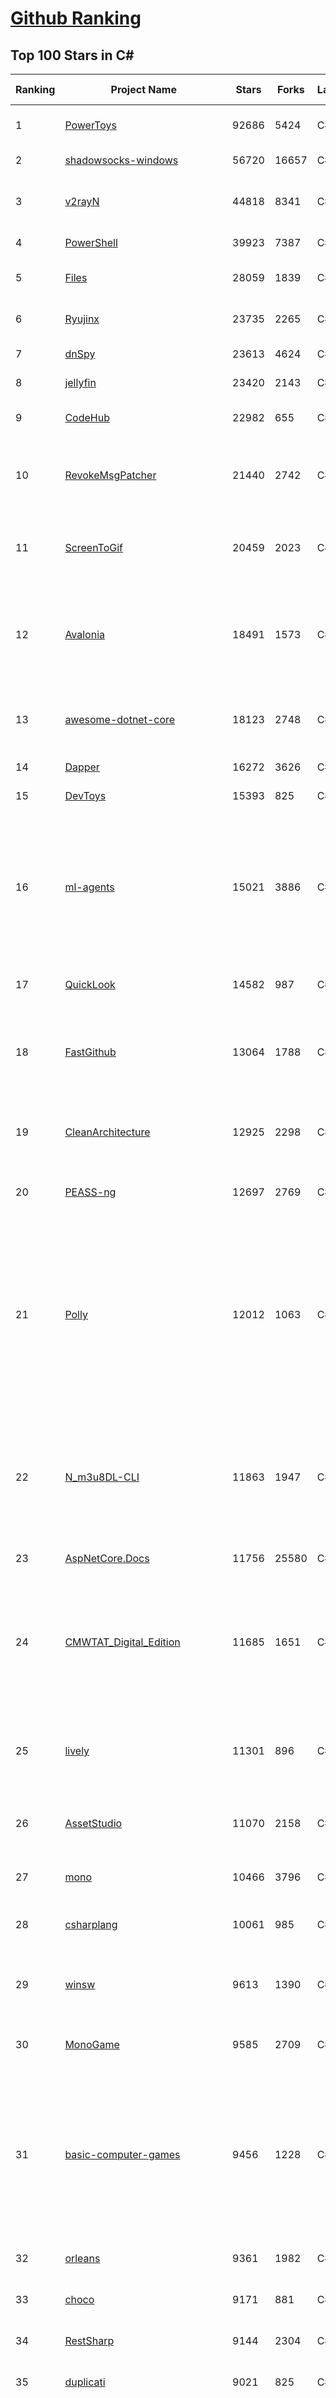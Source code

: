 [Github Ranking](../README.md)
==========

## Top 100 Stars in C\#

| Ranking | Project Name | Stars | Forks | Language | Open Issues | Description | Last Commit |
| ------- | ------------ | ----- | ----- | -------- | ----------- | ----------- | ----------- |
| 1 | [PowerToys](https://github.com/microsoft/PowerToys) | 92686 | 5424 | C# | 5112 | Windows system utilities to maximize productivity | 2023-07-04T16:14:35Z |
| 2 | [shadowsocks-windows](https://github.com/shadowsocks/shadowsocks-windows) | 56720 | 16657 | C# | 132 | A C# port of shadowsocks | 2023-04-19T22:26:37Z |
| 3 | [v2rayN](https://github.com/2dust/v2rayN) | 44818 | 8341 | C# | 58 | A GUI client for Windows, support Xray core and v2fly core and others | 2023-07-04T18:16:59Z |
| 4 | [PowerShell](https://github.com/PowerShell/PowerShell) | 39923 | 7387 | C# | 3386 | PowerShell for every system! | 2023-07-03T07:55:54Z |
| 5 | [Files](https://github.com/files-community/Files) | 28059 | 1839 | C# | 430 | Building the best file manager experience for Windows | 2023-07-05T03:00:34Z |
| 6 | [Ryujinx](https://github.com/Ryujinx/Ryujinx) | 23735 | 2265 | C# | 488 | Experimental Nintendo Switch Emulator written in C# | 2023-07-05T02:24:54Z |
| 7 | [dnSpy](https://github.com/dnSpy/dnSpy) | 23613 | 4624 | C# | 0 | .NET debugger and assembly editor | 2020-12-20T23:55:15Z |
| 8 | [jellyfin](https://github.com/jellyfin/jellyfin) | 23420 | 2143 | C# | 729 | The Free Software Media System | 2023-07-04T12:36:04Z |
| 9 | [CodeHub](https://github.com/CodeHubApp/CodeHub) | 22982 | 655 | C# | 234 | CodeHub is an iOS application written using Xamarin | 2022-06-22T16:14:05Z |
| 10 | [RevokeMsgPatcher](https://github.com/huiyadanli/RevokeMsgPatcher) | 21440 | 2742 | C# | 35 | :trollface: A hex editor for WeChat/QQ/TIM - PC版微信/QQ/TIM防撤回补丁（我已经看到了，撤回也没用了） | 2023-05-13T04:10:51Z |
| 11 | [ScreenToGif](https://github.com/NickeManarin/ScreenToGif) | 20459 | 2023 | C# | 220 | 🎬 ScreenToGif allows you to record a selected area of your screen, edit and save it as a gif or video. | 2023-06-25T11:58:26Z |
| 12 | [Avalonia](https://github.com/AvaloniaUI/Avalonia) | 18491 | 1573 | C# | 1155 | Develop Desktop, Embedded, Mobile and WebAssembly apps with C# and XAML. The most popular .NET Foundation community project. | 2023-07-05T01:10:12Z |
| 13 | [awesome-dotnet-core](https://github.com/thangchung/awesome-dotnet-core) | 18123 | 2748 | C# | 20 | :honeybee: A collection of awesome .NET core libraries, tools, frameworks and software | 2023-07-04T10:59:39Z |
| 14 | [Dapper](https://github.com/DapperLib/Dapper) | 16272 | 3626 | C# | 375 | Dapper - a simple object mapper for .Net | 2023-07-03T07:07:51Z |
| 15 | [DevToys](https://github.com/veler/DevToys) | 15393 | 825 | C# | 176 | A Swiss Army knife for developers. | 2023-07-04T21:02:13Z |
| 16 | [ml-agents](https://github.com/Unity-Technologies/ml-agents) | 15021 | 3886 | C# | 139 | The Unity Machine Learning Agents Toolkit (ML-Agents) is an open-source project that enables games and simulations to serve as environments for training intelligent agents using deep reinforcement learning and imitation learning. | 2023-06-30T06:02:01Z |
| 17 | [QuickLook](https://github.com/QL-Win/QuickLook) | 14582 | 987 | C# | 391 | Bring macOS “Quick Look” feature to Windows | 2023-06-25T06:51:17Z |
| 18 | [FastGithub](https://github.com/dotnetcore/FastGithub) | 13064 | 1788 | C# | 132 | github加速神器，解决github打不开、用户头像无法加载、releases无法上传下载、git-clone、git-pull、git-push失败等问题 | 2023-05-12T16:38:00Z |
| 19 | [CleanArchitecture](https://github.com/ardalis/CleanArchitecture) | 12925 | 2298 | C# | 22 | Clean Architecture Solution Template: A starting point for Clean Architecture with ASP.NET Core | 2023-06-23T20:57:37Z |
| 20 | [PEASS-ng](https://github.com/carlospolop/PEASS-ng) | 12697 | 2769 | C# | 19 | PEASS - Privilege Escalation Awesome Scripts SUITE (with colors) | 2023-07-02T16:16:25Z |
| 21 | [Polly](https://github.com/App-vNext/Polly) | 12012 | 1063 | C# | 64 | Polly is a .NET resilience and transient-fault-handling library that allows developers to express policies such as Retry, Circuit Breaker, Timeout, Bulkhead Isolation, and Fallback in a fluent and thread-safe manner. From version 6.0.1, Polly targets .NET Standard 1.1 and 2.0+. | 2023-07-04T14:07:16Z |
| 22 | [N_m3u8DL-CLI](https://github.com/nilaoda/N_m3u8DL-CLI) | 11863 | 1947 | C# | 227 | [.NET] m3u8 downloader 开源的命令行m3u8/HLS/dash下载器，支持普通AES-128-CBC解密，多线程，自定义请求头等. 支持简体中文,繁体中文和英文. English Supported. | 2023-06-03T09:30:55Z |
| 23 | [AspNetCore.Docs](https://github.com/dotnet/AspNetCore.Docs) | 11756 | 25580 | C# | 403 | Documentation for ASP.NET Core | 2023-07-03T18:48:31Z |
| 24 | [CMWTAT_Digital_Edition](https://github.com/TGSAN/CMWTAT_Digital_Edition) | 11685 | 1651 | C# | 21 | CloudMoe Windows 10/11 Activation Toolkit get digital license, the best open source Win 10/11 activator in GitHub. GitHub 上最棒的开源 Win10/Win11 数字权利（数字许可证）激活工具！ | 2023-02-06T22:24:51Z |
| 25 | [lively](https://github.com/rocksdanister/lively) | 11301 | 896 | C# | 247 | Free and open-source software that allows users to set animated desktop wallpapers and screensavers powered by WinUI 3. | 2023-07-05T00:02:17Z |
| 26 | [AssetStudio](https://github.com/Perfare/AssetStudio) | 11070 | 2158 | C# | 177 | AssetStudio is a tool for exploring, extracting and exporting assets and assetbundles. | 2022-12-08T15:37:37Z |
| 27 | [mono](https://github.com/mono/mono) | 10466 | 3796 | C# | 2124 | Mono open source ECMA CLI, C# and .NET implementation. | 2023-06-14T15:54:30Z |
| 28 | [csharplang](https://github.com/dotnet/csharplang) | 10061 | 985 | C# | 427 | The official repo for the design of the C# programming language | 2023-06-30T21:39:27Z |
| 29 | [winsw](https://github.com/winsw/winsw) | 9613 | 1390 | C# | 162 | A wrapper executable that can run any executable as a Windows service, in a permissive license. | 2023-06-30T09:46:40Z |
| 30 | [MonoGame](https://github.com/MonoGame/MonoGame) | 9585 | 2709 | C# | 714 | One framework for creating powerful cross-platform games. | 2023-06-09T14:33:18Z |
| 31 | [basic-computer-games](https://github.com/coding-horror/basic-computer-games) | 9456 | 1228 | C# | 12 | An updated version of the classic "Basic Computer Games" book, with well-written examples in a variety of common MEMORY SAFE, SCRIPTING programming languages. See https://coding-horror.github.io/basic-computer-games/ | 2023-06-03T04:59:34Z |
| 32 | [orleans](https://github.com/dotnet/orleans) | 9361 | 1982 | C# | 492 | Cloud Native application framework for .NET | 2023-07-01T05:06:34Z |
| 33 | [choco](https://github.com/chocolatey/choco) | 9171 | 881 | C# | 751 | Chocolatey - the package manager for Windows | 2023-07-05T02:37:23Z |
| 34 | [RestSharp](https://github.com/restsharp/RestSharp) | 9144 | 2304 | C# | 21 | Simple REST and HTTP API Client for .NET | 2023-07-04T12:44:37Z |
| 35 | [duplicati](https://github.com/duplicati/duplicati) | 9021 | 825 | C# | 898 | Store securely encrypted backups in the cloud! | 2023-06-27T21:45:33Z |
| 36 | [eShopOnWeb](https://github.com/dotnet-architecture/eShopOnWeb) | 8977 | 4603 | C# | 6 | Sample ASP.NET Core 6.0 reference application, powered by Microsoft, demonstrating a layered application architecture with monolithic deployment model. Download the eBook PDF from docs folder. | 2023-06-30T14:25:40Z |
| 37 | [Locale-Emulator](https://github.com/xupefei/Locale-Emulator) | 8804 | 747 | C# | 0 | Yet Another System Region and Language Simulator | 2022-04-15T09:55:46Z |
| 38 | [MahApps.Metro](https://github.com/MahApps/MahApps.Metro) | 8787 | 2431 | C# | 76 | A framework that allows developers to cobble together a better UI for their own WPF applications with minimal effort. | 2023-06-08T15:20:18Z |
| 39 | [Captura](https://github.com/MathewSachin/Captura) | 8629 | 1653 | C# | 109 | Capture Screen, Audio, Cursor, Mouse Clicks and Keystrokes | 2023-04-09T14:52:52Z |
| 40 | [machinelearning](https://github.com/dotnet/machinelearning) | 8483 | 1831 | C# | 806 | ML.NET is an open source and cross-platform machine learning framework for .NET. | 2023-07-03T12:38:56Z |
| 41 | [Hangfire](https://github.com/HangfireIO/Hangfire) | 8345 | 1605 | C# | 735 | An easy way to perform background job processing in .NET and .NET Core applications. No Windows Service or separate process required | 2023-07-04T10:02:29Z |
| 42 | [WeiXinMPSDK](https://github.com/JeffreySu/WeiXinMPSDK) | 7902 | 4307 | C# | 187 | 微信全平台 SDK Senparc.Weixin for C#，支持 .NET Framework 及 .NET Core、.NET 6.0、.NET 7.0。已支持微信公众号、小程序、小游戏、微信支付、企业微信/企业号、开放平台、JSSDK、微信周边等全平台。 WeChat SDK for C#. | 2023-06-28T14:55:13Z |
| 43 | [ContextMenuManager](https://github.com/BluePointLilac/ContextMenuManager) | 7893 | 450 | C# | 70 | 🖱️ 纯粹的Windows右键菜单管理程序 | 2023-04-13T01:18:12Z |
| 44 | [practical-aspnetcore](https://github.com/dodyg/practical-aspnetcore) | 7783 | 1037 | C# | 168 | Practical samples of ASP.NET Core 2.1, 2.2, 3.1, 5.0, 6.0, 7.0 and 8.0 preview 7 projects you can use. Readme contains explanations on all projects. | 2023-07-02T10:37:52Z |
| 45 | [Radarr](https://github.com/Radarr/Radarr) | 7737 | 852 | C# | 358 | A fork of Sonarr to work with movies à la Couchpotato. | 2023-07-05T02:02:30Z |
| 46 | [Ocelot](https://github.com/ThreeMammals/Ocelot) | 7705 | 1566 | C# | 516 | dotnet 7.0 API Gateway | 2023-07-04T06:49:07Z |
| 47 | [ReactiveUI](https://github.com/reactiveui/ReactiveUI) | 7560 | 1122 | C# | 80 | An advanced, composable, functional reactive model-view-viewmodel framework for all .NET platforms that is inspired by functional reactive programming. ReactiveUI allows you to  abstract mutable state away from your user interfaces, express the idea around a feature in one readable place and improve the testability of your application. | 2023-07-03T00:07:18Z |
| 48 | [LiteDB](https://github.com/mbdavid/LiteDB) | 7558 | 1138 | C# | 581 | LiteDB - A .NET NoSQL Document Store in a single data file - https://www.litedb.org | 2023-06-14T13:15:56Z |
| 49 | [EarTrumpet](https://github.com/File-New-Project/EarTrumpet) | 7535 | 474 | C# | 38 | EarTrumpet - Volume Control for Windows | 2023-07-04T23:13:03Z |
| 50 | [blockchain](https://github.com/dvf/blockchain) | 7430 | 2680 | C# | 70 | A simple Blockchain in Python | 2023-01-04T17:21:04Z |
| 51 | [FluentValidation](https://github.com/FluentValidation/FluentValidation) | 8235 | 1142 | C# | 3 | A popular .NET validation library for building strongly-typed validation rules. | 2023-07-04T17:38:09Z |
| 52 | [nopCommerce](https://github.com/nopSolutions/nopCommerce) | 8212 | 4691 | C# | 49 | ASP.NET Core eCommerce software. nopCommerce is a free and open-source shopping cart. | 2023-06-29T20:02:35Z |
| 53 | [WeiXinMPSDK](https://github.com/JeffreySu/WeiXinMPSDK) | 7902 | 4307 | C# | 187 | 微信全平台 SDK Senparc.Weixin for C#，支持 .NET Framework 及 .NET Core、.NET 6.0、.NET 7.0。已支持微信公众号、小程序、小游戏、微信支付、企业微信/企业号、开放平台、JSSDK、微信周边等全平台。 WeChat SDK for C#. | 2023-06-28T14:55:13Z |
| 54 | [ContextMenuManager](https://github.com/BluePointLilac/ContextMenuManager) | 7893 | 450 | C# | 70 | 🖱️ 纯粹的Windows右键菜单管理程序 | 2023-04-13T01:18:12Z |
| 55 | [practical-aspnetcore](https://github.com/dodyg/practical-aspnetcore) | 7783 | 1037 | C# | 168 | Practical samples of ASP.NET Core 2.1, 2.2, 3.1, 5.0, 6.0, 7.0 and 8.0 preview 7 projects you can use. Readme contains explanations on all projects. | 2023-07-02T10:37:52Z |
| 56 | [uno](https://github.com/unoplatform/uno) | 7768 | 644 | C# | 1366 | Build Mobile, Desktop and WebAssembly apps with C# and XAML. Today. Open source and professionally supported. | 2023-07-05T02:03:48Z |
| 57 | [Ocelot](https://github.com/ThreeMammals/Ocelot) | 7705 | 1566 | C# | 516 | dotnet 7.0 API Gateway | 2023-07-04T06:49:07Z |
| 58 | [Notepads](https://github.com/0x7c13/Notepads) | 7680 | 434 | C# | 288 | A modern, lightweight text editor with a minimalist design. | 2023-06-16T09:45:49Z |
| 59 | [mRemoteNG](https://github.com/mRemoteNG/mRemoteNG) | 7636 | 1363 | C# | 771 | mRemoteNG is the next generation of mRemote, open source, tabbed, multi-protocol, remote connections manager. | 2023-07-04T14:59:54Z |
| 60 | [Lean](https://github.com/QuantConnect/Lean) | 7584 | 2865 | C# | 197 | Lean Algorithmic Trading Engine by QuantConnect (Python, C#) | 2023-07-04T18:16:27Z |
| 61 | [LiteDB](https://github.com/mbdavid/LiteDB) | 7558 | 1138 | C# | 581 | LiteDB - A .NET NoSQL Document Store in a single data file - https://www.litedb.org | 2023-06-14T13:15:56Z |
| 62 | [EarTrumpet](https://github.com/File-New-Project/EarTrumpet) | 7535 | 474 | C# | 38 | EarTrumpet - Volume Control for Windows | 2023-07-04T23:13:03Z |
| 63 | [ailab](https://github.com/microsoft/ailab) | 7437 | 1385 | C# | 28 | Experience, Learn and Code the latest breakthrough innovations with Microsoft AI | 2023-05-31T20:14:06Z |
| 64 | [blockchain](https://github.com/dvf/blockchain) | 7430 | 2680 | C# | 70 | A simple Blockchain in Python | 2023-01-04T17:21:04Z |
| 65 | [refit](https://github.com/reactiveui/refit) | 7297 | 698 | C# | 154 | The automatic type-safe REST library for .NET Core, Xamarin and .NET. Heavily inspired by Square's Retrofit library, Refit turns your REST API into a live interface. | 2023-07-03T00:54:23Z |
| 66 | [ET](https://github.com/egametang/ET) | 7233 | 2650 | C# | 54 | Unity3D Client And C# Server Framework | 2023-06-28T08:33:35Z |
| 67 | [Nancy](https://github.com/NancyFx/Nancy) | 7183 | 1504 | C# | 196 | Lightweight, low-ceremony, framework for building HTTP based services on .Net and Mono | 2021-01-24T13:28:09Z |
| 68 | [Bulk-Crap-Uninstaller](https://github.com/Klocman/Bulk-Crap-Uninstaller) | 7075 | 404 | C# | 50 | Remove large amounts of unwanted applications quickly. | 2023-07-03T16:47:58Z |
| 69 | [gitextensions](https://github.com/gitextensions/gitextensions) | 7041 | 2055 | C# | 627 | Git Extensions is a standalone UI tool for managing git repositories. It also integrates with Windows Explorer and Microsoft Visual Studio (2015/2017/2019). | 2023-07-04T20:48:52Z |
| 70 | [Quasar](https://github.com/quasar/Quasar) | 6977 | 2219 | C# | 137 | Remote Administration Tool for Windows | 2023-03-12T16:28:35Z |
| 71 | [jynew](https://github.com/jynew/jynew) | 6894 | 1557 | C# | 33 | JinYongLegend-like RPG Game Framework with full Modding support | 2023-06-26T15:43:09Z |
| 72 | [Electron.NET](https://github.com/ElectronNET/Electron.NET) | 6797 | 691 | C# | 47 | :electron: Build cross platform desktop apps with ASP.NET Core (Razor Pages, MVC, Blazor). | 2023-06-20T12:45:41Z |
| 73 | [reverse-proxy](https://github.com/microsoft/reverse-proxy) | 6726 | 672 | C# | 141 | A toolkit for developing high-performance HTTP reverse proxy applications. | 2023-07-03T12:26:46Z |
| 74 | [OrchardCore](https://github.com/OrchardCMS/OrchardCore) | 6635 | 2174 | C# | 1234 | Orchard Core is an open-source modular and multi-tenant application framework built with ASP.NET Core, and a content management system (CMS) built on top of that framework. | 2023-07-04T21:05:26Z |
| 75 | [ImageSharp](https://github.com/SixLabors/ImageSharp) | 6612 | 805 | C# | 47 | :camera: A modern, cross-platform, 2D Graphics library for .NET | 2023-07-05T02:51:38Z |
| 76 | [Dependencies](https://github.com/lucasg/Dependencies) | 6611 | 576 | C# | 86 | A rewrite of the old legacy software "depends.exe" in C# for Windows devs to troubleshoot dll load dependencies issues. | 2023-05-05T16:57:27Z |
| 77 | [ShadowsocksR-Windows](https://github.com/HMBSbige/ShadowsocksR-Windows) | 6585 | 1120 | C# | 0 | Ship of Theseus | 2023-07-04T02:08:51Z |
| 78 | [AspNetCoreDiagnosticScenarios](https://github.com/davidfowl/AspNetCoreDiagnosticScenarios) | 6509 | 632 | C# | 23 | This repository has examples of broken patterns in ASP.NET Core applications | 2023-01-24T03:41:39Z |
| 79 | [EverythingToolbar](https://github.com/srwi/EverythingToolbar) | 6413 | 326 | C# | 35 | Everything integration for the Windows taskbar. | 2023-07-03T13:08:21Z |
| 80 | [de4dot](https://github.com/de4dot/de4dot) | 6396 | 2588 | C# | 0 | .NET deobfuscator and unpacker. | 2020-08-29T08:14:56Z |
| 81 | [serilog](https://github.com/serilog/serilog) | 6381 | 751 | C# | 17 | Simple .NET logging with fully-structured events | 2023-06-29T07:25:32Z |
| 82 | [imewlconverter](https://github.com/studyzy/imewlconverter) | 6229 | 589 | C# | 73 | ”深蓝词库转换“ 一款开源免费的输入法词库转换程序 | 2023-07-01T01:50:47Z |
| 83 | [clean-code-dotnet](https://github.com/thangchung/clean-code-dotnet) | 6204 | 971 | C# | 15 | :bathtub:  Clean Code concepts and tools adapted for .NET  | 2023-06-06T01:32:09Z |
| 84 | [CAP](https://github.com/dotnetcore/CAP) | 6070 | 1220 | C# | 3 | Distributed transaction solution in micro-service base on eventually consistency, also an eventbus with Outbox pattern | 2023-06-20T14:48:53Z |
| 85 | [reactive](https://github.com/dotnet/reactive) | 6048 | 700 | C# | 102 | The Reactive Extensions for .NET | 2023-06-28T03:58:20Z |
| 86 | [MarkovJunior](https://github.com/mxgmn/MarkovJunior) | 6034 | 272 | C# | 4 | Probabilistic language based on pattern matching and constraint propagation, 153 examples | 2023-05-07T11:17:41Z |
| 87 | [NSwag](https://github.com/RicoSuter/NSwag) | 5951 | 1129 | C# | 1590 | The Swagger/OpenAPI toolchain for .NET, ASP.NET Core and TypeScript.  | 2023-07-03T11:29:34Z |
| 88 | [optimizer](https://github.com/hellzerg/optimizer) | 5881 | 507 | C# | 4 | The finest Windows Optimizer | 2023-07-04T00:04:24Z |
| 89 | [EntityComponentSystemSamples](https://github.com/Unity-Technologies/EntityComponentSystemSamples) | 5869 | 1352 | C# | 47 | None | 2023-07-04T23:05:28Z |
| 90 | [docker-lambda](https://github.com/lambci/docker-lambda) | 5861 | 454 | C# | 58 | Docker images and test runners that replicate the live AWS Lambda environment | 2023-01-15T21:14:40Z |
| 91 | [MixedRealityToolkit-Unity](https://github.com/microsoft/MixedRealityToolkit-Unity) | 5813 | 2153 | C# | 665 | Mixed Reality Toolkit (MRTK) provides a set of components and features to accelerate cross-platform MR app development in Unity. | 2023-07-04T00:32:24Z |
| 92 | [BBDown](https://github.com/nilaoda/BBDown) | 5804 | 634 | C# | 103 | Bilibili Downloader. 一款命令行式哔哩哔哩下载器. | 2023-06-22T15:00:28Z |
| 93 | [StockSharp](https://github.com/StockSharp/StockSharp) | 5802 | 1577 | C# | 0 | Algorithmic trading and quantitative trading open source platform to develop trading robots (stock markets, forex, crypto, bitcoins, and options). | 2023-07-05T02:35:33Z |
| 94 | [subtitleedit](https://github.com/SubtitleEdit/subtitleedit) | 5678 | 750 | C# | 358 | the subtitle editor :) | 2023-07-04T16:57:23Z |
| 95 | [FASTER](https://github.com/microsoft/FASTER) | 5622 | 528 | C# | 0 | Fast persistent recoverable log and key-value store + cache, in C# and C++. | 2023-07-05T01:53:10Z |
| 96 | [UniTask](https://github.com/Cysharp/UniTask) | 5620 | 600 | C# | 31 | Provides an efficient allocation free async/await integration for Unity. | 2023-06-23T10:07:17Z |
| 97 | [language-ext](https://github.com/louthy/language-ext) | 5603 | 390 | C# | 44 | C# functional language extensions - a base class library for functional programming | 2023-05-18T02:01:31Z |
| 98 | [DiscordChatExporter](https://github.com/Tyrrrz/DiscordChatExporter) | 5584 | 590 | C# | 16 | Exports Discord chat logs to a file | 2023-07-04T20:37:57Z |
| 99 | [MudBlazor](https://github.com/MudBlazor/MudBlazor) | 5580 | 946 | C# | 1150 | Blazor Component Library based on Material design with an emphasis on ease of use. Mainly written in C# with Javascript kept to a bare minimum it empowers .NET developers to easily debug it if needed. | 2023-07-04T19:44:56Z |
| 100 | [microsoft-ui-xaml](https://github.com/microsoft/microsoft-ui-xaml) | 5574 | 632 | C# | 2967 | Windows UI Library: the latest Windows 10 native controls and Fluent styles for your applications | 2023-07-02T15:23:20Z |

